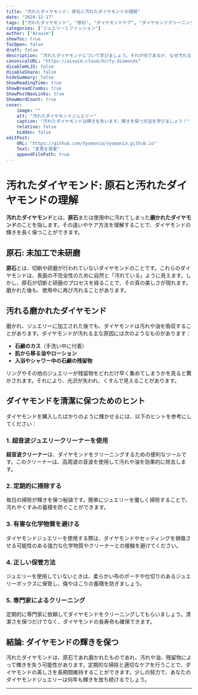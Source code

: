 ```yaml
---
title: "汚れたダイヤモンド: 原石と汚れたダイヤモンドの理解"
date: "2024-12-17"
tags: ["汚れたダイヤモンド", "原石", "ダイヤモンドケア", "ダイヤモンドクリーニング", "ジュエリーメンテナンス"]
categories: ["ジュエリーとファッション"]
author: ["Aixwim"]
showToc: true
TocOpen: false
draft: false
description: "汚れたダイヤモンドについて学びましょう。それが何であるか、なぜ汚れるのか、そしてダイヤモンドジュエリーを輝かせ続ける方法を知る。原石と磨かれたダイヤモンドの違いや効果的なクリーニング方法を発見しましょう。"
canonicalURL: "https://aixwim.cloud/dirty-diamonds"
disableHLJS: false
disableShare: false
hideSummary: false
ShowReadingTime: true
ShowBreadCrumbs: true
ShowPostNavLinks: true
ShowWordCount: true
cover:
    image: ""
    alt: "汚れたダイヤモンドジュエリー"
    caption: "汚れたダイヤモンドは輝きを失います。輝きを保つ方法を学びましょう！"
    relative: false
    hidden: false
editPost:
    URL: "https://github.com/Xyomania/xyomania.github.io"
    Text: "変更を提案"
    appendFilePath: true
---
```


# 汚れたダイヤモンド: 原石と汚れたダイヤモンドの理解

**汚れたダイヤモンド**とは、**原石**または使用中に汚れてしまった**磨かれたダイヤモンド**のことを指します。その違いやケア方法を理解することで、ダイヤモンドの輝きを長く保つことができます。

## 原石: 未加工で未研磨

**原石**とは、切断や研磨が行われていないダイヤモンドのことです。これらのダイヤモンドは、表面の不完全性のために自然と「汚れている」ように見えます。しかし、原石が切断と研磨のプロセスを経ることで、その真の美しさが現れます。磨かれた後も、使用中に再び汚れることがあります。

## 汚れる磨かれたダイヤモンド

磨かれ、ジュエリーに加工された後でも、ダイヤモンドは汚れや油を吸収することがあります。ダイヤモンドが汚れる主な原因には次のようなものがあります：

- **石鹸のカス**（手洗い中に付着）
- **肌から移る油やローション**
- **入浴やシャワー中の石鹸の残留物**

リングやその他のジュエリーが残留物をどれだけ早く集めてしまうかを見ると驚かされます。それにより、光沢が失われ、くすんで見えることがあります。

## ダイヤモンドを清潔に保つためのヒント

ダイヤモンドを購入したばかりのように輝かせるには、以下のヒントを参考にしてください：

### 1. **超音波ジュエリークリーナーを使用**
**超音波クリーナー**は、ダイヤモンドをクリーニングするための便利なツールです。このクリーナーは、高周波の音波を使用して汚れや油を効果的に除去します。

### 2. **定期的に掃除する**
毎日の掃除が輝きを保つ秘訣です。簡単にジュエリーを優しく掃除することで、汚れやくすみの蓄積を防ぐことができます。

### 3. **有害な化学物質を避ける**
ダイヤモンドジュエリーを使用する際は、ダイヤモンドやセッティングを損傷させる可能性のある強力な化学物質やクリーナーとの接触を避けてください。

### 4. **正しい保管方法**
ジュエリーを使用していないときは、柔らかい布のポーチや仕切りのあるジュエリーボックスに保管し、傷やほこりの蓄積を防ぎましょう。

### 5. **専門家によるクリーニング**
定期的に専門家に依頼してダイヤモンドをクリーニングしてもらいましょう。清潔さを保つだけでなく、ダイヤモンドの長寿命も確保できます。

## 結論: ダイヤモンドの輝きを保つ

汚れたダイヤモンドは、原石であれ磨かれたものであれ、汚れや油、残留物によって輝きを失う可能性があります。定期的な掃除と適切なケアを行うことで、ダイヤモンドの美しさを長期間維持することができます。少しの努力で、あなたのダイヤモンドジュエリーは何年も輝きを放ち続けるでしょう。

---
